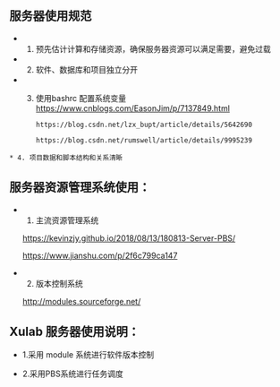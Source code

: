 ## 服务器使用规范
    
   * 1. 预先估计计算和存储资源，确保服务器资源可以满足需要，避免过载
    
   * 2. 软件、数据库和项目独立分开
    
   * 3. 使用bashrc 配置系统变量
            https://www.cnblogs.com/EasonJim/p/7137849.html
            
            https://blog.csdn.net/lzx_bupt/article/details/5642690
            
            https://blog.csdn.net/rumswell/article/details/9995239
            
    
    * 4. 项目数据和脚本结构和关系清晰

## 服务器资源管理系统使用：

 * 1. 主流资源管理系统
    
    https://kevinzjy.github.io/2018/08/13/180813-Server-PBS/
    
    https://www.jianshu.com/p/2f6c799ca147
    

 * 2. 版本控制系统
   
   http://modules.sourceforge.net/
    
## Xulab 服务器使用说明： 
   
  * 1.采用 module 系统进行软件版本控制
   
  * 2.采用PBS系统进行任务调度 
    
